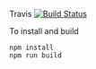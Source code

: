 Travis
[![Build Status](https://travis-ci.org/langkilde/daniel_langkilde_site.svg?branch=master)](https://travis-ci.org/langkilde/daniel_langkilde_site)

To install and build
```
npm install
npm run build
```
